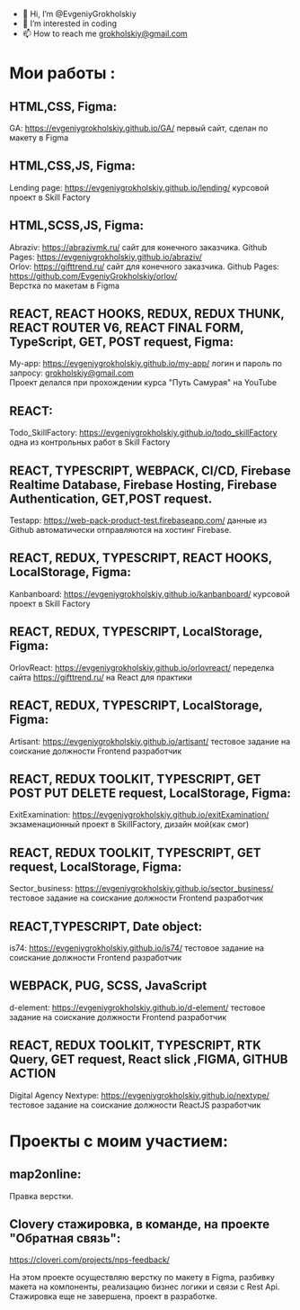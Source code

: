 - 👋 Hi, I’m @EvgeniyGrokholskiy
- 👀 I’m interested in coding
- 📫 How to reach me grokholskiy@gmail.com

# Мои работы :
## HTML,CSS, Figma:
GA: https://evgeniygrokholskiy.github.io/GA/ первый сайт, сделан по макету в Figma

## HTML,CSS,JS, Figma:
Lending page: https://evgeniygrokholskiy.github.io/lending/ курсовой проект в Skill Factory

## HTML,SCSS,JS, Figma:
Abraziv: https://abrazivmk.ru/   сайт для конечного заказчика. Github Pages:  https://evgeniygrokholskiy.github.io/abraziv/<br />
Orlov:  https://gifttrend.ru/ сайт для конечного заказчика. Github Pages: https://github.com/EvgeniyGrokholskiy/orlov/ <br />
Верстка по макетам в Figma

## REACT, REACT HOOKS, REDUX, REDUX THUNK, REACT ROUTER V6, REACT FINAL FORM, TypeScript, GET, POST request, Figma: 
My-app: https://evgeniygrokholskiy.github.io/my-app/ логин и пароль по запросу: grokholskiy@gmail.com <br />
Проект делался при прохождении курса "Путь Самурая" на YouTube

## REACT:
Todo_SkillFactory: https://evgeniygrokholskiy.github.io/todo_skillFactory одна из контрольных работ в Skill Factory

## REACT, TYPESCRIPT, WEBPACK, CI/CD, Firebase Realtime Database, Firebase Hosting, Firebase Authentication, GET,POST request.
Testapp: https://web-pack-product-test.firebaseapp.com/ данные из Github автоматически отправляются на хостинг Firebase.

## REACT, REDUX, TYPESCRIPT, REACT HOOKS, LocalStorage, Figma:
Kanbanboard: https://evgeniygrokholskiy.github.io/kanbanboard/ курсовой проект в Skill Factory

## REACT, REDUX, TYPESCRIPT, LocalStorage, Figma:
OrlovReact: https://evgeniygrokholskiy.github.io/orlovreact/ переделка сайта https://gifttrend.ru/ на React для практики

## REACT, REDUX, TYPESCRIPT, LocalStorage, Figma:
Artisant: https://evgeniygrokholskiy.github.io/artisant/ тестовое задание на соискание должности Frontend разработчик

## REACT, REDUX TOOLKIT, TYPESCRIPT, GET POST PUT DELETE request, LocalStorage, Figma:
ExitExamination: https://evgeniygrokholskiy.github.io/exitExamination/ экзаменационный проект в SkillFactory, дизайн мой(как смог)

## REACT, REDUX TOOLKIT, TYPESCRIPT, GET request, LocalStorage, Figma:
Sector_business: https://evgeniygrokholskiy.github.io/sector_business/ тестовое задание на соискание должности Frontend разработчик

## REACT,TYPESCRIPT, Date object:
is74: https://evgeniygrokholskiy.github.io/is74/ тестовое задание на соискание должности Frontend разработчик

## WEBPACK, PUG, SCSS, JavaScript
d-element: https://evgeniygrokholskiy.github.io/d-element/ тестовое задание на соискание должности Frontend разработчик

## REACT, REDUX TOOLKIT, TYPESCRIPT, RTK Query, GET request, React slick ,FIGMA, GITHUB ACTION
Digital Agency Nextype: https://evgeniygrokholskiy.github.io/nextype/ тестовое задание на соискание должности ReactJS разработчик

# Проекты с моим участием:

## map2online: 
Правка верстки.

## Clovery стажировка, в команде, на проекте "Обратная связь":
https://cloveri.com/projects/nps-feedback/<br />

На этом проекте осуществляю верстку по макету в Figma, разбивку макета на компоненты, реализацию бизнес логики и связи с Rest Api.
Стажировка еще не завершена, проект в разработке.

<!---
EvgeniyGrokholskiy/EvgeniyGrokholskiy is a ✨ special ✨ repository because its `README.md` (this file) appears on your GitHub profile.
You can click the Preview link to take a look at your changes.
--->
